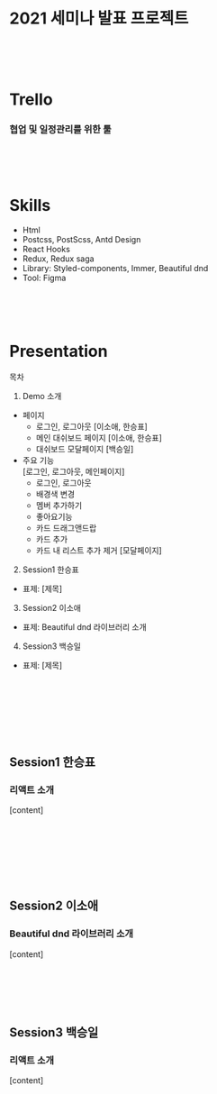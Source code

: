# 2021 세미나 발표 프로젝트

<br>
<br>
<br>

# Trello

### 협업 및 일정관리를 위한 툴

<br>
<br>
<br>

# Skills

- Html
- Postcss, PostScss, Antd Design
- React Hooks
- Redux, Redux saga
- Library: Styled-components, Immer, Beautiful dnd
- Tool: Figma

<br>
<br>
<br>

# Presentation

목차

1. Demo 소개
  - 페이지
    - 로그인, 로그아웃 [이소애, 한승표]
    - 메인 대쉬보드 페이지 [이소애, 한승표]
    - 대쉬보드 모달페이지 [백승일]
  - 주요 기능  
  [로그인, 로그아웃, 메인페이지] 
    - 로그인, 로그아웃
    - 배경색 변경
    - 멤버 추가하기
    - 좋아요기능
    - 카드 드래그앤드랍
    - 카드 추가 
    - 카드 내 리스트 추가 제거
   [모달페이지]

2. Session1 한승표
  - 표제: [제목]
3. Session2 이소애
  - 표제: Beautiful dnd 라이브러리 소개
4. Session3 백승일
  - 표제: [제목]

<br>
<br>
<br>
<br>
<br>
<br>

## Session1 한승표

### 리액트 소개

[content]

<br>
<br>
<br>
<br>
<br>
<br>

## Session2 이소애

### Beautiful dnd 라이브러리 소개

[content]
<br>
<br>
<br>
<br>
<br>
<br>

## Session3 백승일

### 리액트 소개

[content]

<br>

